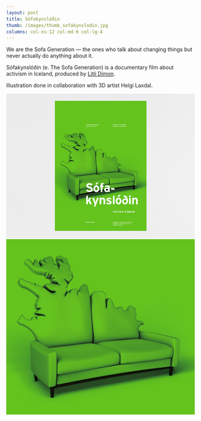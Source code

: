 ```yaml
---
layout: post
title: Sófakynslóðin
thumb: /images/thumb_sofakynslodin.jpg
columns: col-xs-12 col-md-6 col-lg-4
---
```


We are the Sofa Generation &#8212; the ones who talk about changing things but never actually do anything about it.

Sófakynslóðin (e. The Sofa Generation) is a documentary film about activism in Iceland, produced by [Litli Dímon](http://www.litlidimon.is/).

Illustration done in collaboration with 3D artist Helgi Laxdal.

<!--more-->

<div><img src="/images/sofakynslodin1.jpg" alt="Sófakynslóðin"></div>

<div><img src="/images/sofakynslodin2.jpg" class="m" alt="Sófakynslóðin"></div>
